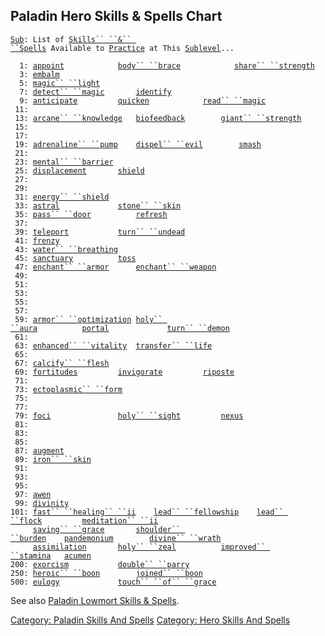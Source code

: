 ## Paladin Hero Skills & Spells Chart

[`Sub`](Sublevel "wikilink")`: List of `[`Skills`` ``&`` ``Spells`](:Category:_Skills_And_Spells "wikilink")` Available to `[`Practice`](Practice "wikilink")` at This `[`Sublevel`](Sublevel "wikilink")`...`  
  
`  1: `[`appoint`](Appoint "wikilink")`            `[`body`` ``brace`](Body_Brace "wikilink")`            `[`share`` ``strength`](Share_Strength "wikilink")  
`  3: `[`embalm`](Embalm "wikilink")  
`  5: `[`magic`` ``light`](Magic_Light "wikilink")  
`  7: `[`detect`` ``magic`](Detect_Magic "wikilink")`       `[`identify`](Identify_(spell) "wikilink")  
`  9: `[`anticipate`](Anticipate "wikilink")`         `[`quicken`](Quicken "wikilink")`            `[`read`` ``magic`](Read_Magic "wikilink")  
` 11:`  
` 13: `[`arcane`` ``knowledge`](Arcane_Knowledge "wikilink")`   `[`biofeedback`](Biofeedback "wikilink")`        `[`giant`` ``strength`](Giant_Strength "wikilink")  
` 15:`  
` 17:`  
` 19: `[`adrenaline`` ``pump`](Adrenaline_Pump "wikilink")`    `[`dispel`` ``evil`](Dispel_Evil "wikilink")`        `[`smash`](Smash "wikilink")  
` 21:`  
` 23: `[`mental`` ``barrier`](Mental_Barrier "wikilink")  
` 25: `[`displacement`](Displacement "wikilink")`       `[`shield`](Shield "wikilink")  
` 27:`  
` 29:`  
` 31: `[`energy`` ``shield`](Energy_Shield "wikilink")  
` 33: `[`astral`](Astral "wikilink")`             `[`stone`` ``skin`](Stone_Skin "wikilink")  
` 35: `[`pass`` ``door`](Pass_Door "wikilink")`          `[`refresh`](Refresh "wikilink")  
` 37:`  
` 39: `[`teleport`](Teleport "wikilink")`           `[`turn`` ``undead`](Turn_Undead "wikilink")  
` 41: `[`frenzy`](Frenzy "wikilink")  
` 43: `[`water`` ``breathing`](Water_Breathing "wikilink")  
` 45: `[`sanctuary`](Sanctuary "wikilink")`          `[`toss`](Toss "wikilink")  
` 47: `[`enchant`` ``armor`](Enchant_Armor "wikilink")`      `[`enchant`` ``weapon`](Enchant_Weapon "wikilink")  
` 49:`  
` 51:`  
` 53:`  
` 55:`  
` 57:`  
` 59: `[`armor`` ``optimization`](Armor_Optimization "wikilink")` `[`holy`` ``aura`](Holy_Aura "wikilink")`          `[`portal`](Portal "wikilink")`             `[`turn`` ``demon`](Turn_Demon "wikilink")  
` 61:`  
` 63: `[`enhanced`` ``vitality`](Enhanced_Vitality "wikilink")`  `[`transfer`` ``life`](Transfer_Life "wikilink")  
` 65: `  
` 67: `[`calcify`` ``flesh`](Calcify_Flesh "wikilink")  
` 69: `[`fortitudes`](Fortitudes "wikilink")`         `[`invigorate`](Invigorate "wikilink")`         `[`riposte`](Riposte "wikilink")  
` 71: `  
` 73: `[`ectoplasmic`` ``form`](Ectoplasmic_Form "wikilink")  
` 75: `  
` 77: `  
` 79: `[`foci`](Foci "wikilink")`               `[`holy`` ``sight`](Holy_Sight "wikilink")`         `[`nexus`](Nexus "wikilink")  
` 81: `  
` 83: `  
` 85: `  
` 87: `[`augment`](Augment "wikilink")  
` 89: `[`iron`` ``skin`](Iron_Skin "wikilink")  
` 91: `  
` 93: `  
` 95: `  
` 97: `[`awen`](Awen "wikilink")  
` 99: `[`divinity`](Divinity "wikilink")  
`101: `[`fast`` ``healing`` ``ii`](Fast_Healing_II "wikilink")`    `[`lead`` ``fellowship`](Lead_Fellowship "wikilink")`    `[`lead`` ``flock`](Lead_Flock "wikilink")`         `[`meditation`` ``ii`](Meditation_II "wikilink")  
`     `[`saving`` ``grace`](Saving_Grace "wikilink")`       `[`shoulder`` ``burden`](Shoulder_Burden "wikilink")`    `[`pandemonium`](Pandemonium "wikilink")`        `[`divine`` ``wrath`](Divine_Wrath "wikilink")  
`     `[`assimilation`](Assimilation "wikilink")`       `[`holy`` ``zeal`](Holy_Zeal "wikilink")`          `[`improved`` ``stamina`](Improved_Stamina "wikilink")`   `[`acumen`](Acumen "wikilink")  
`200: `[`exorcism`](Exorcism "wikilink")`           `[`double`` ``parry`](Double_Parry "wikilink")  
`250: `[`heroic`` ``boon`](Heroic_Boon "wikilink")`        `[`joined`` ``boon`](Joined_Boon "wikilink")  
`500: `[`eulogy`](Eulogy "wikilink")`             `[`touch`` ``of`` ``grace`](Touch_Of_Grace "wikilink")

See also [Paladin Lowmort Skills &
Spells](:Category:_Paladin_Lowmort_Skills_And_Spells "wikilink").

[Category: Paladin Skills And
Spells](Category:_Paladin_Skills_And_Spells "wikilink") [Category: Hero
Skills And Spells](Category:_Hero_Skills_And_Spells "wikilink")
